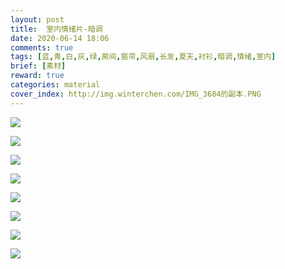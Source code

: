 ```yaml
---
layout: post
title:  室内情绪片-暗调
date: 2020-06-14 18:06
comments: true
tags: [蓝,青,白,灰,绿,房间,窗帘,风扇,长发,夏天,衬衫,暗调,情绪,室内]
brief: [素材]
reward: true
categories: material
cover_index: http://img.winterchen.com/IMG_3684的副本.PNG
---
```


![](http://img.winterchen.com/IMG_3684.PNG)

![](http://img.winterchen.com/IMG_3678.PNG)

![](http://img.winterchen.com/IMG_3679.PNG)

![](http://img.winterchen.com/IMG_3680.PNG)

![](http://img.winterchen.com/IMG_3681.PNG)

![](http://img.winterchen.com/IMG_3682.PNG)

![](http://img.winterchen.com/IMG_3683.PNG)

![](http://img.winterchen.com/IMG_3685.PNG)





